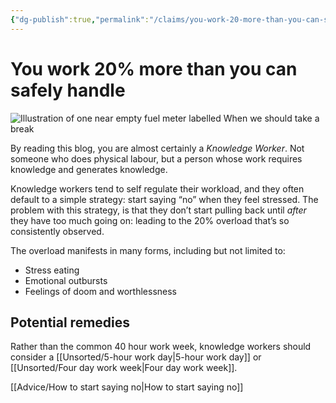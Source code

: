 ```yaml
---
{"dg-publish":true,"permalink":"/claims/you-work-20-more-than-you-can-safely-handle/","tags":["claim","🌲","🌱"],"updated":"2025-03-22T00:30:59.088-07:00"}
---
```



# You work 20% more than you can safely handle

![Illustration of one near empty fuel meter labelled When we should take a break](/img/user/Embeds/liz-and-mollie-rest.jpg)

By reading this blog, you are almost certainly a *Knowledge Worker*. Not someone who does physical labour, but a person whose work requires knowledge and generates knowledge.

Knowledge workers tend to self regulate their workload, and they often default to a simple strategy: start saying “no” when they feel stressed. The problem with this strategy, is that they don’t start pulling back until _after_ they have too much going on: leading to the 20% overload that’s so consistently observed.

The overload manifests in many forms, including but not limited to:

- Stress eating
- Emotional outbursts
- Feelings of doom and worthlessness

## Potential remedies

Rather than the common 40 hour work week, knowledge workers should consider a [[Unsorted/5-hour work day\|5-hour work day]] or [[Unsorted/Four day work week\|Four day work week]].

[[Advice/How to start saying no\|How to start saying no]]
